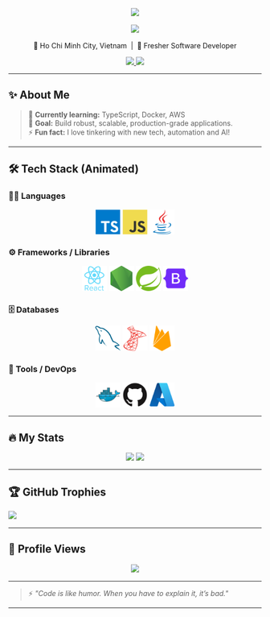<!-- 🎉 Fancy 3D & Animated Header -->
<p align="center">
  <img src="https://capsule-render.vercel.app/api?type=waving&color=0:00c6ff,100:0072ff&height=200&section=header&text=Nguyen%20Hoai%20Phong&fontSize=50&fontColor=ffffff&animation=fadeIn" />
</p>

<!-- Typing Effect -->
<p align="center">
  <img src="https://readme-typing-svg.herokuapp.com?color=00c6ff&size=30&center=true&vCenter=true&lines=👋+Hi+there%2C+I'm+Nguyen+Hoai+Phong!;🚀+Fresher+Software+Developer;💙+Welcome+to+my+GitHub!" />
</p>

<p align="center">
  📍 Ho Chi Minh City, Vietnam &nbsp;|&nbsp; 🚀 Fresher Software Developer
</p>

<p align="center">
  <a href="https://www.linkedin.com/in/nguyen-hoai-phong/" target="_blank">
    <img src="https://img.shields.io/badge/LinkedIn-0A66C2?style=for-the-badge&logo=linkedin&logoColor=white&labelColor=0A66C2&color=0A66C2"/>
  </a>
  <a href="mailto:nhp2901@gmail.com">
    <img src="https://img.shields.io/badge/Gmail-D14836?style=for-the-badge&logo=gmail&logoColor=white&labelColor=D14836&color=D14836"/>
  </a>
</p>

---

## ✨ About Me

> 🌱 **Currently learning:** TypeScript, Docker, AWS  
> 🎯 **Goal:** Build robust, scalable, production-grade applications.  
> ⚡ **Fun fact:** I love tinkering with new tech, automation and AI!

---

## 🛠️ Tech Stack (Animated)

### 🧑‍💻 Languages
<p align="center">
  <img class="pulse" src="https://raw.githubusercontent.com/devicons/devicon/master/icons/typescript/typescript-original.svg" width="50">
  <img class="pulse" src="https://raw.githubusercontent.com/devicons/devicon/master/icons/javascript/javascript-original.svg" width="50">
  <img class="pulse" src="https://raw.githubusercontent.com/devicons/devicon/master/icons/java/java-original.svg" width="50">
</p>

### ⚙️ Frameworks / Libraries
<p align="center">
  <img class="pulse" src="https://raw.githubusercontent.com/devicons/devicon/master/icons/react/react-original-wordmark.svg" width="50">
  <img class="pulse" src="https://raw.githubusercontent.com/devicons/devicon/master/icons/nodejs/nodejs-original.svg" width="50">
  <img class="pulse" src="https://raw.githubusercontent.com/devicons/devicon/master/icons/spring/spring-original.svg" width="50">
  <img class="pulse" src="https://raw.githubusercontent.com/devicons/devicon/master/icons/bootstrap/bootstrap-plain.svg" width="50">
</p>

### 🗄️ Databases
<p align="center">
  <img class="pulse" src="https://raw.githubusercontent.com/devicons/devicon/master/icons/mysql/mysql-original.svg" width="50">
  <img class="pulse" src="https://raw.githubusercontent.com/devicons/devicon/master/icons/microsoftsqlserver/microsoftsqlserver-plain.svg" width="50">
  <img class="pulse" src="https://raw.githubusercontent.com/devicons/devicon/master/icons/firebase/firebase-plain.svg" width="50">
</p>

### 🧰 Tools / DevOps
<p align="center">
  <img class="pulse" src="https://raw.githubusercontent.com/devicons/devicon/master/icons/docker/docker-original.svg" width="50">
  <img class="pulse" src="https://raw.githubusercontent.com/devicons/devicon/master/icons/github/github-original.svg" width="50">
  <img class="pulse" src="https://raw.githubusercontent.com/devicons/devicon/master/icons/azure/azure-original.svg" width="50">
</p>

---

## 🔥 My Stats

<div align="center">
  <img src="https://github-readme-stats.vercel.app/api?username=nhp291&hide_title=false&hide_rank=false&show_icons=true&include_all_commits=true&count_private=true&theme=dracula" height="150" />
  <img src="https://github-readme-stats.vercel.app/api/top-langs?username=nhp291&layout=compact&langs_count=7&theme=dracula" height="150" />
</div>

---

## 🏆 GitHub Trophies

![](https://github-profile-trophy.vercel.app/?username=nhp291&theme=synthwave)

---

## 👀 Profile Views

<p align="center">
  <img src="https://komarev.com/ghpvc/?username=nhp291&label=Profile%20Views&color=7928CA&style=flat"/>
</p>

---

> ⚡ *"Code is like humor. When you have to explain it, it’s bad."*

---
